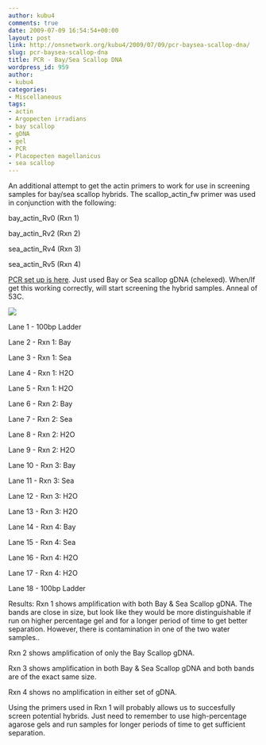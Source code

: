 ```yaml
---
author: kubu4
comments: true
date: 2009-07-09 16:54:54+00:00
layout: post
link: http://onsnetwork.org/kubu4/2009/07/09/pcr-baysea-scallop-dna/
slug: pcr-baysea-scallop-dna
title: PCR - Bay/Sea Scallop DNA
wordpress_id: 959
author:
- kubu4
categories:
- Miscellaneous
tags:
- actin
- Argopecten irradians
- bay scallop
- gDNA
- gel
- PCR
- Placopecten magellanicus
- sea scallop
---
```


An additional attempt to get the actin primers to work for use in screening samples for bay/sea scallop hybrids. The scallop_actin_fw primer was used in conjunction with the following:

bay_actin_Rv0 (Rxn 1)

bay_actin_Rv2 (Rxn 2)

sea_actin_Rv4 (Rxn 3)

sea_actin_Rv5 (Rxn 4)

[PCR set up is here](http://eagle.fish.washington.edu/Arabidopsis/Notebook%20Workup%20Files/20090709-01.jpg). Just used Bay or Sea scallop gDNA (chelexed). When/If get this working correctly, will start screening the hybrid samples. Anneal of 53C.

![](http://eagle.fish.washington.edu/Arabidopsis/20090710.JPG)

Lane 1 - 100bp Ladder

Lane 2 - Rxn 1: Bay

Lane 3 - Rxn 1: Sea

Lane 4 - Rxn 1: H2O

Lane 5 - Rxn 1: H2O

Lane 6 - Rxn 2: Bay

Lane 7 - Rxn 2: Sea

Lane 8 - Rxn 2: H2O

Lane 9 - Rxn 2: H2O

Lane 10 - Rxn 3: Bay

Lane 11 - Rxn 3: Sea

Lane 12 - Rxn 3: H2O

Lane 13 - Rxn 3: H2O

Lane 14 - Rxn 4: Bay

Lane 15 - Rxn 4: Sea

Lane 16 - Rxn 4: H2O

Lane 17 - Rxn 4: H2O

Lane 18 - 100bp Ladder

Results: Rxn 1 shows amplification with both Bay & Sea Scallop gDNA. The bands are close in size, but look like they would be more distinguishable if run on higher percentage gel and for a longer period of time to get better separation. However, there is contamination in one of the two water samples..

Rxn 2 shows amplification of only the Bay Scallop gDNA.

Rxn 3 shows amplification in both Bay & Sea Scallop gDNA and both bands are of the exact same size.

Rxn 4 shows no amplification in either set of gDNA.

Using the primers used in Rxn 1 will probably allows us to succesfully screen potential hybrids. Just need to remember to use high-percentage agarose gels and run samples for longer periods of time to get sufficient separation.
